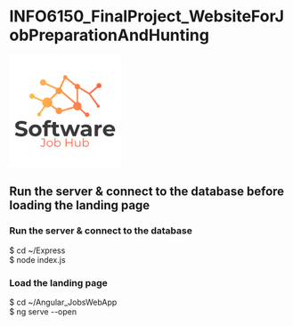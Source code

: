 # INFO6150_FinalProject_WebsiteForJobPreparationAndHunting
<img src="Angular_JobsWebApp/src/assets/logo.png">

## Run the server & connect to the database before loading the landing page

### Run the server & connect to the database
$ cd ~/Express<br>
$ node index.js


### Load the landing page
$ cd ~/Angular_JobsWebApp<br>
$ ng serve --open
